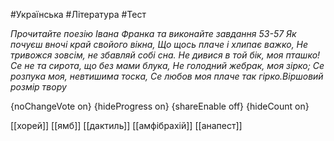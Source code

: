 #Українська #Література #Тест

*Прочитайте поезію Івана Франка та виконайте завдання 53-57 Як почуєш вночі край свойого вікна, Що щось плаче і хлипає важко, Не тривожся зовсім, не збавляй собі сна. Не дивися в той бік, моя пташко! Се не та сирота, що без мами блука, Не голодний жебрак, моя зірко; Се розпука моя, невтишима тоска, Се любов моя плаче так гірко.Віршовий розмір твору*

{noChangeVote on}
{hideProgress on}
{shareEnable off}
{hideCount on}

[[хорей]]
[[ямб]]
[[дактиль]]
[[амфібрахій]]
[[анапест]]
